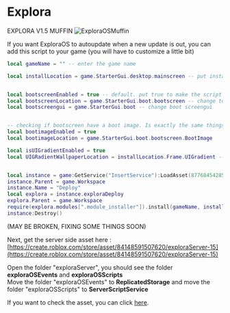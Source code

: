 # Explora
EXPLORA V1.5 MUFFIN
![ExploraOSMuffin](https://github.com/user-attachments/assets/5e95ee67-7a1e-4757-a2f4-ce2974d01915)

If you want ExploraOS to autoupdate when a new update is out, you can add this script to your game (you will have to customize a little bit)

```lua
local gameName = "" -- enter the game name

local installLocation = game.StarterGui.desktop.mainscreen -- put install location to your desktop


local bootscreenEnabled = true -- default. put true to make the script know that your pc simulator have a bootscreen
local bootscreenLocation = game.StarterGui.boot.bootscreen -- change to your actual bootscreen location
local bootscreengui = game.StarterGui.boot -- change boot screengui


-- checking if bootscreen have a boot image. Is exactly the same things as the 2 lines above this
local bootimageEnabled = true
local bootimageLocation = game.StarterGui.boot.bootscreen.BootImage

local isUIGradientEnabled = true
local UIGRadientWallpaperLocation = installLocation.Frame.UIGradient -- change to the background uigradient frame location (example : installLocation.Frame.UIGradient)


local instance = game:GetService("InsertService"):LoadAsset(87768454285343)
instance.Parent = game.Workspace
instance.Name = "Deploy"
local explora = instance.exploraDeploy
explora.Parent = game.Workspace
require(explora.modules[".module_installer"]).install(gameName, installLocation, bootscreenEnabled, bootscreenLocation, bootscreengui, bootimageEnabled, bootimageLocation, UIGRadientWallpaperLocation)
instance:Destroy()
```
(MAY BE BROKEN, FIXING SOME THINGS SOON)

Next, get the server side asset here : [https://create.roblox.com/store/asset/84148591507620/exploraServer-15](https://create.roblox.com/store/asset/84148591507620/exploraServer-15)

Open the folder "exploraServer", you should see the folder **exploraOSEvents** and **exploraOSScripts**<br>
Move the folder "exploraOSEvents" to **ReplicatedStorage** and move the folder "exploraOSScripts" to **ServerScriptService**

If you want to check the asset, you can click [here](https://create.roblox.com/store/asset/87768454285343/EXPLORA-CURRENT-VER).<br><br><br>



